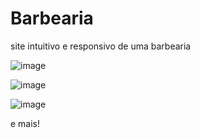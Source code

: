 # Barbearia
site intuitivo e responsivo de uma barbearia

![image](https://github.com/marinacanal/Barbearia/assets/121324624/41c93d1c-9801-4c03-9a78-65698f079471)

![image](https://github.com/marinacanal/Barbearia/assets/121324624/dc4491b8-05a8-459d-b2dc-6944627b87a0)

![image](https://github.com/marinacanal/Barbearia/assets/121324624/ef54124f-d3c9-4fbb-8b24-faabb71c817f)

e mais!

